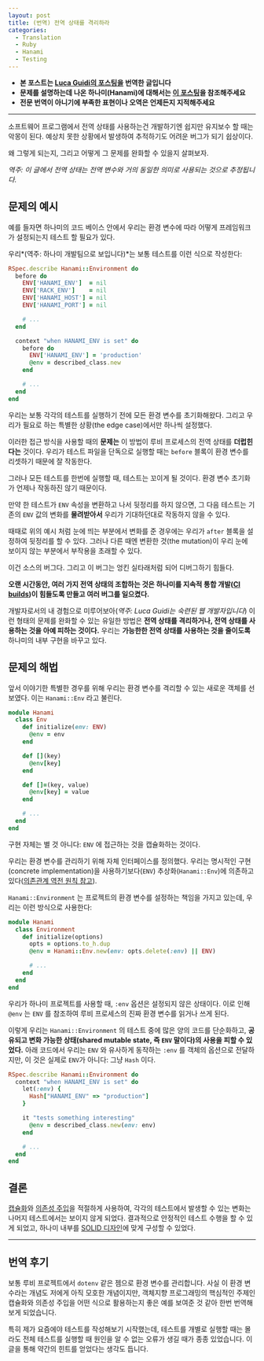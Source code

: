 ```yaml
---
layout: post
title: (번역) 전역 상태를 격리하라
categories:
  - Translation
  - Ruby
  - Hanami
  - Testing
---
```


- **본 포스트는 [Luca Guidi의 포스팅을](https://lucaguidi.com/2016/12/27/isolate-global-state.html) 번역한 글입니다**
- **문제를 설명하는데 나온 하나미(Hanami)에 대해서는 [이 포스팅](https://emaren84.github.io/blog/archivers/hanami-introduction)을 참조해주세요**
- **전문 번역이 아니기에 부족한 표현이나 오역은 언제든지 지적해주세요**

---

소프트웨어 프로그램에서 전역 상태를 사용하는건 개발하기엔 쉽지만 유지보수 할 때는 악몽이 된다. 예상치 못한 상황에서 발생하여 추적하기도 어려운 버그가 되기 쉽상이다.

왜 그렇게 되는지, 그리고 어떻게 그 문제를 완화할 수 있을지 살펴보자.

*역주: 이 글에서 전역 상태는 전역 변수와 거의 동일한 의미로 사용되는 것으로 추정됩니다.*



## 문제의 예시

예를 들자면 하나미의 코드 베이스 안에서 우리는 환경 변수에 따라 어떻게 프레임워크가 설정되는지 테스트 할 필요가 있다.

우리*(역주: 하나미 개발팀으로 보입니다)*는 보통 테스트를 이런 식으로 작성한다:

```ruby
RSpec.describe Hanami::Environment do
  before do
    ENV['HANAMI_ENV']  = nil
    ENV['RACK_ENV']    = nil
    ENV['HANAMI_HOST'] = nil
    ENV['HANAMI_PORT'] = nil

    # ...
  end

  context "when HANAMI_ENV is set" do
    before do
      ENV['HANAMI_ENV'] = 'production'
      @env = described_class.new
    end

    # ...
  end
end
```

우리는 보통 각각의 테스트를 실행하기 전에 모든 환경 변수를 초기화해왔다. 그리고 우리가 필요로 하는 특별한 상황(the edge case)에서만 하나씩 설정했다.

이러한 접근 방식을 사용할 때의 **문제는** 이 방법이 루비 프로세스의 전역 상태를 **더럽힌다는** 것이다. 우리가 테스트 파일을 단독으로 실행할 때는  `before` 블록이 환경 변수를 리셋하기 때문에 잘 작동한다.

그러나 모든 테스트를 한번에 실행할 때, 테스트는 꼬이게 될 것이다. 환경 변수 초기화가 언제나 작동하진 않기 때문이다.

만약 한 테스트가 `ENV` 속성을 변환하고 나서 뒷정리를 하지 않으면, 그 다음 테스트는 기존의 `ENV` 값의 변화를 **물려받아서** 우리가 기대하던대로 작동하지 않을 수 있다.

때때로 위의 예시 처럼 눈에 띄는 부분에서 변화를 준 경우에는 우리가 `after` 블록을 설정하여 뒷정리를 할 수 있다. 그러나 다른 때엔 변환한 것(the mutation)이 우리 눈에 보이지 않는 부분에서 부작용을 초래할 수 있다.

이건 소스의 버그다. 그리고 이 버그는 엉킨 실타래처럼 되어 디버그하기 힘들다.

**오랜 시간동안, 여러 가지 전역 상태의 조합하는 것은 하나미를 지속적 통합 개발([CI builds](https://ko.wikipedia.org/wiki/%EC%A7%80%EC%86%8D%EC%A0%81_%ED%86%B5%ED%95%A9))이 힘들도록 만들고 여러 버그를 일으켰다.**

개발자로서의 내 경험으로 미루어보아(*역주: Luca Guidi는 숙련된 웹 개발자입니다*) 이런 형태의 문제를 완화할 수 있는 유일한 방법은 **전역 상태를 격리하거나, 전역 상태를 사용하는 것을 아예 피하는 것이다.** 우리는 **가능한한 전역 상태를 사용하는 것을 줄이도록** 하나미의 내부 구현을 바꾸고 있다.



## 문제의 해법

앞서 이야기한 특별한 경우를 위해 우리는 환경 변수를 격리할 수 있는 새로운 객체를 선보였다. 이는 `Hanami::Env` 라고 불린다.

```ruby
module Hanami
  class Env
    def initialize(env: ENV)
      @env = env
    end

    def [](key)
      @env[key]
    end

    def []=(key, value)
      @env[key] = value
    end

    # ...
  end
end
```

구현 자체는 별 것 아니다: `ENV` 에 접근하는 것을 캡슐화하는 것이다.

우리는 환경 변수를 관리하기 위해 자체 인터페이스를 정의했다. 우리는 명시적인 구현(concrete implementation)을 사용하기보다(`ENV`) 추상화(`Hanami::Env`)에 의존하고 있다([의존관계 역전 원칙 참고](https://ko.wikipedia.org/wiki/%EC%9D%98%EC%A1%B4%EA%B4%80%EA%B3%84_%EC%97%AD%EC%A0%84_%EC%9B%90%EC%B9%99)). 

`Hanami::Environment` 는 프로젝트의 환경 변수를 설정하는 책임을 가지고 있는데, 우리는 이런 방식으로 사용한다:

```ruby
module Hanami
  class Environment
    def initialize(options)
      opts = options.to_h.dup
      @env = Hanami::Env.new(env: opts.delete(:env) || ENV)

      # ...
    end
  end
end
```

우리가 하나미 프로젝트를 사용할 때, `:env` 옵션은 설정되지 않은 상태이다. 이로 인해 `@env` 는 `ENV` 를 참조하여 루비 프로세스의 진짜 환경 변수를 읽거나 쓰게 된다.

이렇게 우리는 `Hanami::Environment` 의 테스트 중에 많은 양의 코드를 단순화하고, **공유되고 변화 가능한 상태(shared mutable state, 즉 `ENV` 말이다)의 사용을 피할 수 있었다.** 아래 코드에서 우리는 `ENV` 와 유사하게 동작하는 `:env` 를 객체의 옵션으로 전달하지만, 이 것은 실제로 `ENV`가 아니다: 그냥 `Hash` 이다.

```ruby
RSpec.describe Hanami::Environment do
  context "when HANAMI_ENV is set" do
    let(:env) {
      Hash["HANAMI_ENV" => "production"]
    }

    it "tests something interesting"
      @env = described_class.new(env: env)  
    end

    # ...
  end
end
```



## 결론

[캡슐화](https://ko.wikipedia.org/wiki/%EC%BA%A1%EC%8A%90%ED%99%94)와 [의존성 주입](http://solnic.eu/2013/12/17/the-world-needs-another-post-about-dependency-injection-in-ruby.html)을 적절하게 사용하여, 각각의 테스트에서 발생할 수 있는 변화는 나머지 테스트에서는 보이지 않게 되었다. 결과적으로 안정적인 테스트 수행을 할 수 있게 되었고, 하나미 내부를 [SOLID 디자인](https://ko.wikipedia.org/wiki/SOLID)에 맞게 구성할 수 있었다. 

---

## 번역 후기

보통 루비 프로젝트에서 `dotenv` 같은 젬으로 환경 변수를 관리합니다. 사실 이 환경 변수라는 개념도 저에게 아직 모호한 개념이지만, 객체지향 프로그래밍의 핵심적인 주제인 캡슐화와 의존성 주입을 어떤 식으로 활용하는지 좋은 예를 보여준 것 같아 한번 번역해보게 되었습니다.

특히 제가 요즘에야 테스트를 작성해보기 시작했는데, 테스트를 개별로 실행할 때는 몰라도 전체 테스트를 실행할 때 원인을 알 수 없는 오류가 생길 때가 종종 있었습니다. 이 글을 통해 약간의 힌트를 얻었다는 생각도 듭니다. 